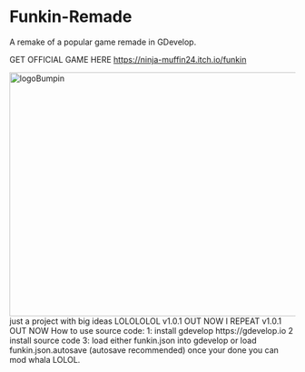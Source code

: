 # Funkin-Remade
A remake of a popular game remade in GDevelop.

GET OFFICIAL GAME HERE https://ninja-muffin24.itch.io/funkin

<img width="806" height="429" alt="logoBumpin" src="https://github.com/user-attachments/assets/b5fb50ed-61ea-42bf-aa23-0f531dd94b7a" />
just a project with big ideas LOLOLOLOL
v1.0.1 OUT NOW I REPEAT v1.0.1 OUT NOW
How to use source code:
1: install gdevelop https://gdevelop.io
2 install source code
3: load either funkin.json into gdevelop or load funkin.json.autosave
(autosave recommended)
once your done you can mod whala LOLOL.
